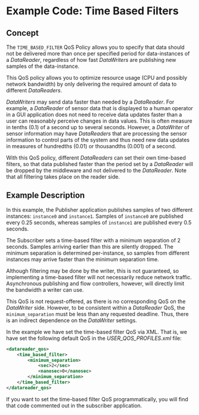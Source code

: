 # Example Code: Time Based Filters

## Concept

The `TIME_BASED_FILTER` QoS Policy allows you to specify that data should not be
delivered more than once per specified period for data-instances of a
*DataReader*, regardless of how fast *DataWriters* are publishing new samples of
the data-instance.

This QoS policy allows you to optimize resource usage (CPU and possibly network
bandwidth) by only delivering the required amount of data to different
*DataReaders*.

*DataWriters* may send data faster than needed by a *DataReader*. For example, a
*DataReader* of sensor data that is displayed to a human operator in a GUI
application does not need to receive data updates faster than a user can
reasonably perceive changes in data values. This is often measure in tenths
(0.1) of a second up to several seconds. However, a *DataWriter* of sensor
information may have *DataReaders* that are processing the sensor information to
control parts of the system and thus need new data updates in measures of
hundredths (0.01) or thousandths (0.001) of a second.

With this QoS policy, different *DataReaders* can set their own time-based
filters, so that data published faster than the period set by a *DataReader*
will be dropped by the middleware and not delivered to the *DataReader*.
Note that all filtering takes place on the reader side.

## Example Description

In this example, the Publisher application publishes samples of two different
instances: `instance0` and `instance1`. Samples of `instance0` are published
every 0.25 seconds, whereas samples of `instance1` are published every
0.5 seconds.

The Subscriber sets a time-based filter with a minimum separation of 2 seconds.
Samples arriving earlier than this are silently dropped. The minimum separation
is determined per-instance, so samples from different instances may arrive
faster than the minimum separation time.

Although filtering may be done by the writer, this is not guaranteed, so
implementing a time-based filter will not necessarily reduce network traffic.
Asynchronous publishing and flow controllers, however, will directly limit the
bandwidth a writer can use.

This QoS is not request-offered, as there is no corresponding QoS on the
*DataWriter* side. However, to be consistent within a *DataReader* QoS, the
`minimum_separation` must be less than any requested deadline. Thus, there is an
indirect dependence on the *DataWriter* settings.

In the example we have set the time-based filter QoS via XML. That is, we have
set the following default QoS in the *USER_QOS_PROFILES.xml* file:

```xml
<datareader_qos>
    <time_based_filter>
        <minimum_separation>
            <sec>2</sec>
            <nanosec>0</nanosec>
        </minimum_separation>
    </time_based_filter>
</datareader_qos>
```

If you want to set the time-based filter QoS programmatically, you will find
that code commented out in the subscriber application.
